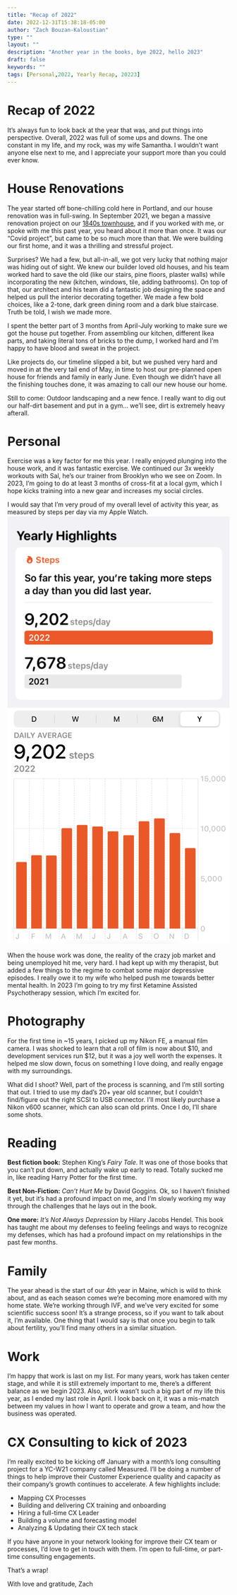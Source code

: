 ```yaml
---
title: "Recap of 2022"
date: 2022-12-31T15:38:18-05:00
author: "Zach Bouzan-Kaloustian"
type: ""
layout: ""
description: "Another year in the books, bye 2022, hello 2023"
draft: false
keywords: ""
tags: [Personal,2022, Yearly Recap, 20223]
---
```


# Recap of 2022

It’s always fun to look back at the year that was, and put things into perspective. Overall, 2022 was full of some ups and downs. The one constant in my life, and my rock, was my wife Samantha. I wouldn’t want anyone else next to me, and I appreciate your support more than you could ever know. 

# House Renovations
The year started off bone-chilling cold here in Portland, and our house renovation was in full-swing. In September 2021, we began a massive renovation project on our [1840s townhouse](https://instagram.com/ourmainetownhouse), and if you worked with me, or spoke with me this past year, you heard about it more than once. It was our “Covid project”, but came to be so much more than that. We were building our first home, and it was a thrilling and stressful project. 

Surprises? We had a few, but all-in-all, we got very lucky that nothing major was hiding out of sight. We knew our builder loved old houses, and his team worked hard to save the old (like our stairs, pine floors, plaster walls) while incorporating the new (kitchen, windows, tile, adding bathrooms). On top of that, our architect and his team did a fantastic job designing the space and helped us pull the interior decorating together. We made a few bold choices, like a 2-tone, dark green dining room and a dark blue staircase. Truth be told, I wish we made more. 

I spent the better part of 3 months from April-July working to make sure we got the house put together. From assembling our kitchen, different Ikea parts, and taking literal tons of bricks to the dump, I worked hard and I’m happy to have blood and sweat in the project. 

Like projects do, our timeline slipped a bit, but we pushed very hard and moved in at the very tail end of May, in time to host our pre-planned open house for friends and family in early June. Even though we didn’t have all the finishing touches done, it was amazing to call our new house our home. 

Still to come: Outdoor landscaping and a new fence. I really want to dig out our half-dirt basement and put in a gym… we’ll see, dirt is extremely heavy afterall. 

# Personal
Exercise was a key factor for me this year. I really enjoyed plunging into the house work, and it was fantastic exercise. We continued our 3x weekly workouts with Sal, he’s our trainer from Brooklyn who we see on Zoom. In 2023, I’m going to do at least 3 months of cross-fit at a local gym, which I hope kicks training into a new gear and increases my social circles. 

I would say that I’m very proud of my overall level of activity this year, as measured by steps per day via my Apple Watch. 
![steps 1](https://github.com/zacharybk/zacharybk.com/blob/master/static/images/2022-steps1.png?raw=true)
![steps 2](https://github.com/zacharybk/zacharybk.com/blob/master/static/images/2022-steps2.png?raw=true)

When the house work was done, the reality of the crazy job market and being unemployed hit me, very hard. I had kept up with my therapist, but added a few things to the regime to combat some major depressive episodes. I really owe it to my wife who helped push me towards better mental health. In 2023 I’m going to try my first Ketamine Assisted Psychotherapy session, which I’m excited for. 

# Photography 
For the first time in ~15 years, I picked up my Nikon FE, a manual film camera. I was shocked to learn that a roll of film is now about $10, and development services run $12, but it was a joy well worth the expenses. It helped me slow down, focus on something I love doing, and really engage with my surroundings. 

What did I shoot? Well, part of the process is scanning, and I’m still sorting that out. I tried to use my dad’s 20+ year old scanner, but I couldn’t find/figure out the right SCSI to USB connector. I’ll most likely purchase a Nikon v600 scanner, which can also scan old prints. Once I do, I’ll share some shots. 

# Reading
**Best fiction book:** Stephen King’s *Fairy Tale*. It was one of those books that you can’t put down, and actually wake up early to read. Totally sucked me in, like reading Harry Potter for the first time. 

**Best Non-Fiction:** *Can’t Hurt Me* by David Goggins. Ok, so I haven’t finished it yet, but it’s had a profound impact on me, and I’m slowly working my way through the challenges that he lays out in the book. 

**One more:** *It’s Not Always Depression* by Hilary Jacobs Hendel. This book has taught me about my defenses to feeling feelings and ways to recognize my defenses, which has had a profound impact on my relationships in the past few months. 

# Family
The year ahead is the start of our 4th year in Maine, which is wild to think about, and as each season comes we’re becoming more enamored with my home state. We’re working through IVF, and we’ve very excited for some scientific success soon! It’s a strange process, so if you want to talk about it, I’m available. One thing that I would say is that once you begin to talk about fertility, you’ll find many others in a similar situation. 

# Work
I’m happy that work is last on my list. For many years, work has taken center stage, and while it is still extremely important to me, there’s a different balance as we begin 2023. Also, work wasn’t such a big part of my life this year, as I ended my last role in April. I look back on it, it was a mis-match between my values in how I want to operate and grow a team, and how the business was operated. 

# CX Consulting to kick of 2023
I’m really excited to be kicking off January with a month’s long consulting project for a YC-W21 company called Measured. I’ll be doing a number of things to help improve their Customer Experience quality and capacity as their company’s growth continues to accelerate. A few highlights include: 

- Mapping CX Processes
- Building and delivering CX training and onboarding
- Hiring a full-time CX Leader
- Building a volume and forecasting model
- Analyzing & Updating their CX tech stack


If you have anyone in your network looking for improve their CX team or processes, I’d love to get in touch with them. I’m open to full-time, or part-time consulting engagements. 

That’s a wrap! 

With love and gratitude,
Zach
